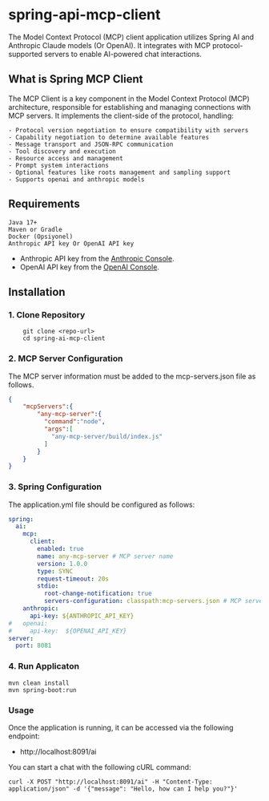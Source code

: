# spring-api-mcp-client

The Model Context Protocol (MCP) client application utilizes Spring AI and Anthropic Claude models (Or OpenAI). It integrates with MCP protocol-supported servers to enable AI-powered chat interactions.

## What is Spring MCP Client
The MCP Client is a key component in the Model Context Protocol (MCP) architecture, responsible for establishing and managing connections with MCP servers. 
It implements the client-side of the protocol, handling:

    - Protocol version negotiation to ensure compatibility with servers
    - Capability negotiation to determine available features
    - Message transport and JSON-RPC communication
    - Tool discovery and execution
    - Resource access and management
    - Prompt system interactions
    - Optional features like roots management and sampling support
    - Supports openai and anthropic models

## Requirements
    Java 17+
    Maven or Gradle
    Docker (Opsiyonel)
    Anthropic API key Or OpenAI API key

- Anthropic API key from the [Anthropic Console](https://console.anthropic.com).
- OpenAI API key from the [OpenAI Console](https://platform.openai.com/settings/organization/api-keys).

## Installation
 ### 1. Clone Repository
        
        git clone <repo-url>
        cd spring-ai-mcp-client

### 2. MCP Server Configuration

The MCP server information must be added to the mcp-servers.json file as follows.

```json mcpservers.json
{
    "mcpServers":{
        "any-mcp-server":{
          "command":"node",
          "args":[
            "any-mcp-server/build/index.js"
          ]
        }
    }
}
 ``` 

### 3. Spring Configuration

The application.yml file should be configured as follows:

```yaml
spring:
  ai:
    mcp:
      client:
        enabled: true
        name: any-mcp-server # MCP server name
        version: 1.0.0
        type: SYNC
        request-timeout: 20s
        stdio:
          root-change-notification: true
          servers-configuration: classpath:mcp-servers.json # MCP server config such/same as claude desktop configs.
    anthropic:
      api-key: ${ANTHROPIC_API_KEY}
#   openai:
#     api-key:  ${OPENAI_API_KEY}  
server:
  port: 8081
```

### 4. Run Applicaton

    mvn clean install
    mvn spring-boot:run

### Usage
Once the application is running, it can be accessed via the following endpoint:
      
- http://localhost:8091/ai

You can start a chat with the following cURL command:

```curl -X POST "http://localhost:8091/ai" -H "Content-Type: application/json" -d '{"message": "Hello, how can I help you?"}' ```

